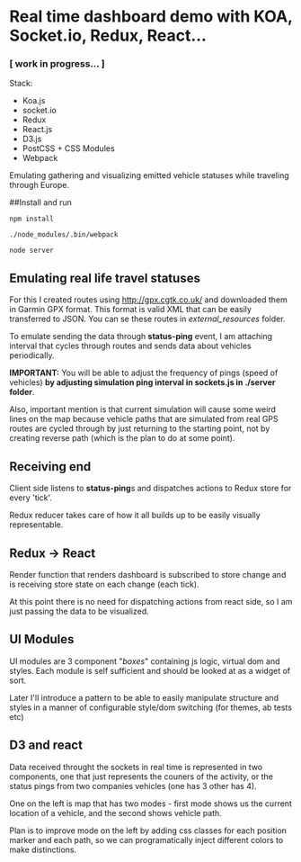 # Real time dashboard demo with KOA, Socket.io, Redux, React...
### [ work in progress... ]

Stack:

* Koa.js
* socket.io
* Redux
* React.js
* D3.js
* PostCSS + CSS Modules
* Webpack

Emulating gathering and visualizing emitted vehicle statuses while traveling through Europe.

##Install and run

```
npm install

./node_modules/.bin/webpack

node server
```

## Emulating real life travel statuses

For this I created routes using http://gpx.cgtk.co.uk/ and downloaded them in Garmin GPX format. This format is valid XML that can be easily transferred to JSON. You can se these routes in *external_resources* folder.

To emulate sending the data through **status-ping** event, I am attaching interval that cycles through routes and sends data about vehicles periodically.

**IMPORTANT:** You will be able to adjust the frequency of pings (speed of vehicles) **by adjusting simulation ping interval in sockets.js in ./server folder**.

Also, important mention is that current simulation will cause some weird lines on the map because vehicle paths that are simulated from real GPS routes are cycled through by just returning to the starting point, not by creating reverse path (which is the plan to do at some point).

## Receiving end

Client side listens to **status-ping**s and dispatches actions to Redux store for every 'tick'.

Redux reducer takes care of how it all builds up to be easily visually representable.

## Redux -> React

Render function that renders dashboard is subscribed to store change and is receiving store state on each change (each tick).

At this point there is no need for dispatching actions from react side, so I am just passing the data to be visualized.

## UI Modules

UI modules are 3 component "*boxes*" containing js logic, virtual dom and styles. Each module is self sufficient and should be looked at as a widget of sort.

Later I'll introduce a pattern to be able to easily manipulate structure and styles in a manner of configurable style/dom switching (for themes, ab tests etc)

## D3 and react

Data received throught the sockets in real time is represented in two components, one that just represents the couners of the activity, or the status pings from two companies vehicles (one has 3 other has 4).

One on the left is map that has two modes - first mode shows us the current location of a vehicle, and the second shows vehicle path.

Plan is to improve mode on the left by adding css classes for each position marker and each path, so we can programatically inject different colors to make distinctions.